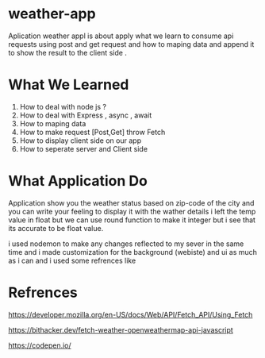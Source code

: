 # weather-app

Aplication weather appl is about apply what we learn to consume api requests using post and get request 
and how to maping data and append it to show the result to the client side .

# What We Learned

1. How to deal with node js ?
2. How to deal with Express , async , await 
3. How to maping data 
4. How to make request [Post,Get] throw Fetch
5. How to display client side on our app
6. How to seperate server and Client side 

# What Application Do 
Application show you the weather status based on zip-code of the city  and you can write your feeling to display it with the wather details i left the temp value in float but we can use round function to make it integer but i see that its accurate to be float value.

i used nodemon to make any changes reflected to my sever in the same time and i made customization for the background (webiste) and ui as much as i can and i used some refrences like 

# Refrences

https://developer.mozilla.org/en-US/docs/Web/API/Fetch_API/Using_Fetch

https://bithacker.dev/fetch-weather-openweathermap-api-javascript

https://codepen.io/